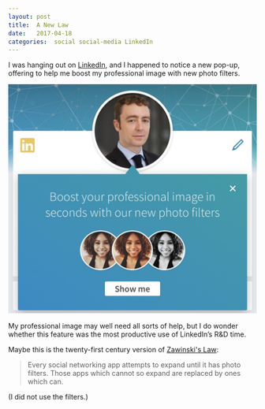 ```yaml
---
layout: post
title:  A New Law 
date:   2017-04-18 
categories:  social social-media LinkedIn 
---
```


I was hanging out on [LinkedIn](https://www.linkedin.com/in/dwellington/ ), and I happened to notice a new pop-up, offering to help me boost my professional image with new photo filters.

![](/images/IMG_0564.PNG)

My professional image may well need all sorts of help, but I do wonder whether this feature was the most productive use of LinkedIn’s R&D time.

Maybe this is the twenty-first century version of [Zawinski's Law](http://www.catb.org/jargon/html/Z/Zawinskis-Law.html ):

> Every social networking app attempts to expand until it has photo filters. Those apps which cannot so expand are replaced by ones which can.

(I did not use the filters.)

